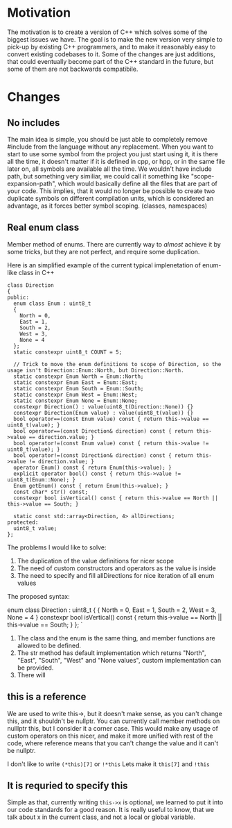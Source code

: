 # Motivation
The motivation is to create a version of C++ which solves some of the biggest issues we have.
The goal is to make the new version very simple to pick-up by existing C++ programmers, and to make it reasonably easy to convert existing codebases to it.
Some of the changes are just additions, that could eventually become part of the C++ standard in the future, but some of them are not backwards compatibile.


# Changes

## No includes
The main idea is simple, you should be just able to completely remove #include from the language without any replacement.
When you want to start to use some symbol from the project you just start using it, it is there all the time, it doesn't matter if it is defined in cpp, or hpp, or in the same file later on, all symbols are available all the time.
We wouldn't have include path, but something very similiar, we could call it something like "scope-expansion-path", which would basically define all the files that are part of your code.
This implies, that it would no longer be possible to create two duplicate symbols on different compilation units, which is considered an advantage, as it forces better symbol scoping. (classes, namespaces)

## Real enum class
Member method of enums. There are currently way to *almost* achieve it by some tricks, but they are not perfect, and require some duplication.


Here is an simplified example of the current typical implenetation of enum-like class in C++
```
class Direction
{
public:
  enum class Enum : uint8_t
  {
    North = 0,
    East = 1,
    South = 2,
    West = 3,
    None = 4
  };
  static constexpr uint8_t COUNT = 5;

  // Trick to move the enum definitions to scope of Direction, so the usage isn't Direction::Enum::North, but Direction::North.
  static constexpr Enum North = Enum::North;
  static constexpr Enum East = Enum::East;
  static constexpr Enum South = Enum::South;
  static constexpr Enum West = Enum::West;
  static constexpr Enum None = Enum::None;
  constexpr Direction() : value(uint8_t(Direction::None)) {}
  constexpr Direction(Enum value) : value(uint8_t(value)) {}
  bool operator==(const Enum value) const { return this->value == uint8_t(value); }
  bool operator==(const Direction& direction) const { return this->value == direction.value; }
  bool operator!=(const Enum value) const { return this->value != uint8_t(value); }
  bool operator!=(const Direction& direction) const { return this->value != direction.value; }
  operator Enum() const { return Enum(this->value); }
  explicit operator bool() const { return this->value != uint8_t(Enum::None); }
  Enum getEnum() const { return Enum(this->value); }
  const char* str() const;
  constexpr bool isVertical() const { return this->value == North || this->value == South; }

  static const std::array<Direction, 4> allDirections;
protected:
  uint8_t value;
};
```

The problems I would like to solve:
1. The duplication of the value definitions for nicer scope
2. The need of custom constructors and operators as the value is inside
3. The need to specify and fill allDirections for nice iteration of all enum values

The proposed syntax:

enum class Direction : uint8_t
{
  {
    North = 0,
    East = 1,
    South = 2,
    West = 3,
    None = 4
  }
  constexpr bool isVertical() const { return this->value == North || this->value == South; }
};
`

1. The class and the enum is the same thing, and member functions are allowed to be defined.
2. The str method has default implementation which returns "North", "East", "South", "West" and "None values", custom implementation can be provided.
3. There will 



## this is a reference
We are used to write this->, but it doesn't make sense, as you can't change this, and it shouldn't be nullptr. You can currently call member methods on nulllptr this, but I consider it a corner case.
This would make any usage of custom operators on this nicer, and make it more unified with rest of the code, where reference means that you can't change the value and it can't be nullptr.

I don't like to write
`(*this)[7]` or `!*this`
Lets make it
`this[7]` and `!this`

## It is requried to specify this
Simple as that, currently writing `this->x` is optional, we learned to put it into our code standards for a good reason. It is really useful to know, that we talk about x in the current class, and not a local or global variable.
